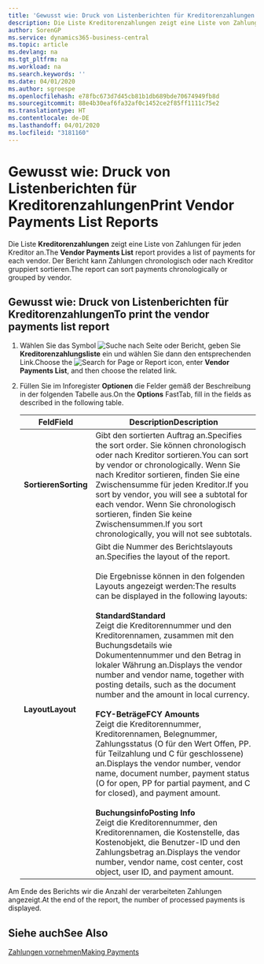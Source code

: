 ```yaml
---
title: 'Gewusst wie: Druck von Listenberichten für Kreditorenzahlungen'
description: Die Liste Kreditorenzahlungen zeigt eine Liste von Zahlungen für jeden Kreditor an. Der Bericht kann Zahlungen chronologisch oder nach Kreditor gruppiert sortieren.
author: SorenGP
ms.service: dynamics365-business-central
ms.topic: article
ms.devlang: na
ms.tgt_pltfrm: na
ms.workload: na
ms.search.keywords: ''
ms.date: 04/01/2020
ms.author: sgroespe
ms.openlocfilehash: e78fbc673d7d45cb81b1db689bde70674949fb8d
ms.sourcegitcommit: 88e4b30eaf6fa32af0c1452ce2f85ff1111c75e2
ms.translationtype: HT
ms.contentlocale: de-DE
ms.lasthandoff: 04/01/2020
ms.locfileid: "3181160"
---
```

# <a name="print-vendor-payments-list-reports"></a><span data-ttu-id="9a4c7-104">Gewusst wie: Druck von Listenberichten für Kreditorenzahlungen</span><span class="sxs-lookup"><span data-stu-id="9a4c7-104">Print Vendor Payments List Reports</span></span>
<span data-ttu-id="9a4c7-105">Die Liste **Kreditorenzahlungen** zeigt eine Liste von Zahlungen für jeden Kreditor an.</span><span class="sxs-lookup"><span data-stu-id="9a4c7-105">The **Vendor Payments List** report provides a list of payments for each vendor.</span></span> <span data-ttu-id="9a4c7-106">Der Bericht kann Zahlungen chronologisch oder nach Kreditor gruppiert sortieren.</span><span class="sxs-lookup"><span data-stu-id="9a4c7-106">The report can sort payments chronologically or grouped by vendor.</span></span>  

## <a name="to-print-the-vendor-payments-list-report"></a><span data-ttu-id="9a4c7-107">Gewusst wie: Druck von Listenberichten für Kreditorenzahlungen</span><span class="sxs-lookup"><span data-stu-id="9a4c7-107">To print the vendor payments list report</span></span>  

1.  <span data-ttu-id="9a4c7-108">Wählen Sie das Symbol ![Suche nach Seite oder Bericht](../../media/ui-search/search_small.png "Symbol „Suche nach Seite oder Bericht“"), geben Sie **Kreditorenzahlungsliste** ein und wählen Sie dann den entsprechenden Link.</span><span class="sxs-lookup"><span data-stu-id="9a4c7-108">Choose the ![Search for Page or Report](../../media/ui-search/search_small.png "Search for Page or Report icon") icon, enter **Vendor Payments List**, and then choose the related link.</span></span>  
2.  <span data-ttu-id="9a4c7-109">Füllen Sie im Inforegister **Optionen** die Felder gemäß der Beschreibung in der folgenden Tabelle aus.</span><span class="sxs-lookup"><span data-stu-id="9a4c7-109">On the **Options** FastTab, fill in the fields as described in the following table.</span></span>  

    |<span data-ttu-id="9a4c7-110">Feld</span><span class="sxs-lookup"><span data-stu-id="9a4c7-110">Field</span></span>|<span data-ttu-id="9a4c7-111">Description</span><span class="sxs-lookup"><span data-stu-id="9a4c7-111">Description</span></span>|  
    |---------------------------------|---------------------------------------|  
    |<span data-ttu-id="9a4c7-112">**Sortieren**</span><span class="sxs-lookup"><span data-stu-id="9a4c7-112">**Sorting**</span></span>|<span data-ttu-id="9a4c7-113">Gibt den sortierten Auftrag an.</span><span class="sxs-lookup"><span data-stu-id="9a4c7-113">Specifies the sort order.</span></span> <span data-ttu-id="9a4c7-114">Sie können chronologisch oder nach Kreditor sortieren.</span><span class="sxs-lookup"><span data-stu-id="9a4c7-114">You can sort by vendor or chronologically.</span></span> <span data-ttu-id="9a4c7-115">Wenn Sie nach Kreditor sortieren, finden Sie eine Zwischensumme für jeden Kreditor.</span><span class="sxs-lookup"><span data-stu-id="9a4c7-115">If you sort by vendor, you will see a subtotal for each vendor.</span></span> <span data-ttu-id="9a4c7-116">Wenn Sie chronologisch sortieren, finden Sie keine Zwischensummen.</span><span class="sxs-lookup"><span data-stu-id="9a4c7-116">If you sort chronologically, you will not see subtotals.</span></span>|  
    |<span data-ttu-id="9a4c7-117">**Layout**</span><span class="sxs-lookup"><span data-stu-id="9a4c7-117">**Layout**</span></span>|<span data-ttu-id="9a4c7-118">Gibt die Nummer des Berichtslayouts an.</span><span class="sxs-lookup"><span data-stu-id="9a4c7-118">Specifies the layout of the report.</span></span><br /><br /> <span data-ttu-id="9a4c7-119">Die Ergebnisse können in den folgenden Layouts angezeigt werden:</span><span class="sxs-lookup"><span data-stu-id="9a4c7-119">The results can be displayed in the following layouts:</span></span><br /><br /> <span data-ttu-id="9a4c7-120">**Standard**</span><span class="sxs-lookup"><span data-stu-id="9a4c7-120">**Standard**</span></span><br /> <span data-ttu-id="9a4c7-121">Zeigt die Kreditorennummer und den Kreditorennamen, zusammen mit den Buchungsdetails wie Dokumentennummer und den Betrag in lokaler Währung an.</span><span class="sxs-lookup"><span data-stu-id="9a4c7-121">Displays the vendor number and vendor name, together with posting details, such as the document number and the amount in local currency.</span></span><br /><br /> <span data-ttu-id="9a4c7-122">**FCY-Beträge**</span><span class="sxs-lookup"><span data-stu-id="9a4c7-122">**FCY Amounts**</span></span><br /> <span data-ttu-id="9a4c7-123">Zeigt die Kreditorennummer, Kreditorennamen, Belegnummer, Zahlungsstatus (O für den Wert Offen, PP. für Teilzahlung und C für geschlossene) an.</span><span class="sxs-lookup"><span data-stu-id="9a4c7-123">Displays the vendor number, vendor name, document number, payment status (O for open, PP for partial payment, and C for closed), and payment amount.</span></span><br /><br /> <span data-ttu-id="9a4c7-124">**Buchungsinfo**</span><span class="sxs-lookup"><span data-stu-id="9a4c7-124">**Posting Info**</span></span><br /> <span data-ttu-id="9a4c7-125">Zeigt die Kreditorennummer, den Kreditorennamen, die Kostenstelle, das Kostenobjekt, die Benutzer-ID und den Zahlungsbetrag an.</span><span class="sxs-lookup"><span data-stu-id="9a4c7-125">Displays the vendor number, vendor name, cost center, cost object, user ID, and payment amount.</span></span>|  

 <span data-ttu-id="9a4c7-126">Am Ende des Berichts wir die Anzahl der verarbeiteten Zahlungen angezeigt.</span><span class="sxs-lookup"><span data-stu-id="9a4c7-126">At the end of the report, the number of processed payments is displayed.</span></span>  

## <a name="see-also"></a><span data-ttu-id="9a4c7-127">Siehe auch</span><span class="sxs-lookup"><span data-stu-id="9a4c7-127">See Also</span></span>  
[<span data-ttu-id="9a4c7-128">Zahlungen vornehmen</span><span class="sxs-lookup"><span data-stu-id="9a4c7-128">Making Payments</span></span>](../../payables-make-payments.md)
